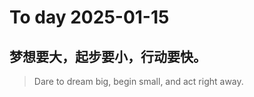
# To day 2025-01-15


## 梦想要大，起步要小，行动要快。
> Dare to dream big, begin small, and act right away.

    